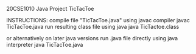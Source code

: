 20CSE1010 Java Project
TicTacToe

INSTRUCTIONS:
    compile file "TicTacToe.java" using javac compiler
        javac TicTacToe.java
    run resulting class file using java
        java TicTactoe.class

or alternatively on later java versions
    run .java file directly using java interpreter
        java TicTacToe.java
